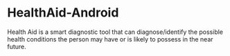 # HealthAid-Android
Health Aid is a smart diagnostic tool that can diagnose/identify the possible health conditions the person may have or is likely to possess in the near future.
